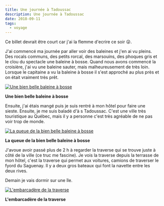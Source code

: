 ```yaml
---
title: Une journée à Tadoussac
description: Une journée à Tadoussac
date: 2018-09-11
tags:
  - voyage
---
```


Ce billet devrait être court car j'ai la flemme d'ecrire ce soir 😜.

J'ai commencé ma journée par aller voir des baleines et j'en ai vu pleins. Des rocals communs, des petits rorcal, des marsouins, des phoques gris et le clou du spectacle une baleine à bosse. Quand nous avons commencé la croisière, j'ai vu une baleine sauter, mais malheureusement de très loin. Lorsque le capitaine a vu la baleine à bosse il s'est approché au plus près et on était vraiment très prêt.

 [![Une bien belle baleine à bosse](img/c6b5cd8a-df9a-469c-81e3-30332353b072_IMGP.jpg?1680391633)](img/c6b5cd8a-df9a-469c-81e3-30332353b072_IMGP.jpg)

**Une bien belle baleine à bosse**

Ensuite, j'ai étais mangé puis je suis rentré à mon hôtel pour faire une sieste. Ensuite, je me suis baladé d'à s Tadoussac. C'est une ville très touristique au Québec, mais il y a personne c'est très agréable de ne pas voir trop de monde.

 [![La queue de la bien belle baleine à bosse](img/cd23f325-ec7b-4dad-bf7d-07dcf5ab1a6d_IMGP.jpg?1680391634)](img/cd23f325-ec7b-4dad-bf7d-07dcf5ab1a6d_IMGP.jpg)

**La queue de la bien belle baleine à bosse**

J'avoue avoir passé plus de 2 h à regarder la traverse qui se trouve juste à côté de la ville (ce truc me fascine). Je vois la traverse depuis la terrasse de mon hôtel, c'est la traverse qui permet aux voitures, camions de traverser le fyord du Saguenay. Il y a deux gros bateaux qui font la navette entre les deux rives.

Demain je vais dormir sur une île.

 [![L'embarcadère de la traverse](img/5dbc09b4-b658-4064-88f7-14cb1b1a89a3_IMGP.jpg?1680391636)](img/5dbc09b4-b658-4064-88f7-14cb1b1a89a3_IMGP.jpg)

**L'embarcadère de la traverse**